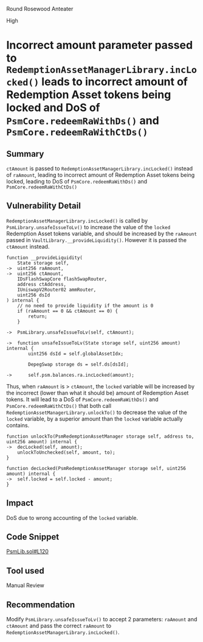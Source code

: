 Round Rosewood Anteater

High

# Incorrect amount parameter passed to `RedemptionAssetManagerLibrary.incLocked()` leads to incorrect amount of Redemption Asset tokens being locked and DoS of `PsmCore.redeemRaWithDs()` and `PsmCore.redeemRaWithCtDs()`

## Summary

`ctAmount` is passed to `RedemptionAssetManagerLibrary.incLocked()` instead of `raAmount`, leading to incorrect amount of Redemption Asset tokens being locked, leading to DoS of `PsmCore.redeemRaWithDs()` and `PsmCore.redeemRaWithCtDs()`

## Vulnerability Detail

`RedemptionAssetManagerLibrary.incLocked()` is called by `PsmLibrary.unsafeIssueToLv()` to increase the value of the `locked` Redemption Asset tokens variable, and should be increased by the `raAmount` passed in `VaultLibrary.__provideLiquidity()`.
However it is passed the `ctAmount` instead.

```solidity
function __provideLiquidity(
    State storage self,
->  uint256 raAmount,
->  uint256 ctAmount,
    IDsFlashSwapCore flashSwapRouter,
    address ctAddress,
    IUniswapV2Router02 ammRouter,
    uint256 dsId
) internal {
    // no need to provide liquidity if the amount is 0
    if (raAmount == 0 && ctAmount == 0) {
        return;
    }

->  PsmLibrary.unsafeIssueToLv(self, ctAmount);
```
```solidity
->  function unsafeIssueToLv(State storage self, uint256 amount) internal {
        uint256 dsId = self.globalAssetIdx;

        DepegSwap storage ds = self.ds[dsId];

->      self.psm.balances.ra.incLocked(amount);
```

Thus, when `raAmount` is > `ctAmount`, the `locked` variable will be increased by the incorrect (lower than what it should be) amount of Redemption Asset tokens.
It will lead to a DoS of `PsmCore.redeemRaWithDs()` and `PsmCore.redeemRaWithCtDs()` that both call `RedemptionAssetManagerLibrary.unlockTo()` to decrease the value of the `locked` variable, by a superior amount than the `locked` variable actually contains.

```solidity
function unlockTo(PsmRedemptionAssetManager storage self, address to, uint256 amount) internal {
->  decLocked(self, amount);
    unlockToUnchecked(self, amount, to);
}
```
```solidity
function decLocked(PsmRedemptionAssetManager storage self, uint256 amount) internal {
->  self.locked = self.locked - amount;
}
```

## Impact

DoS due to wrong accounting of the `locked` variable.

## Code Snippet

[PsmLib.sol#L120](https://github.com/sherlock-audit/2024-08-cork-protocol/blob/db23bf67e45781b00ee6de5f6f23e621af16bd7e/Depeg-swap/contracts/libraries/PsmLib.sol#L120)

## Tool used

Manual Review

## Recommendation

Modify `PsmLibrary.unsafeIssueToLv()` to accept 2 parameters: `raAmount` and `ctAmount` and pass the correct `raAmount` to `RedemptionAssetManagerLibrary.incLocked()`.